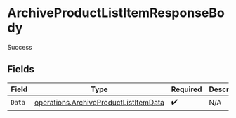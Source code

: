 # ArchiveProductListItemResponseBody

Success


## Fields

| Field                                                                                          | Type                                                                                           | Required                                                                                       | Description                                                                                    |
| ---------------------------------------------------------------------------------------------- | ---------------------------------------------------------------------------------------------- | ---------------------------------------------------------------------------------------------- | ---------------------------------------------------------------------------------------------- |
| `Data`                                                                                         | [operations.ArchiveProductListItemData](../../models/operations/archiveproductlistitemdata.md) | :heavy_check_mark:                                                                             | N/A                                                                                            |